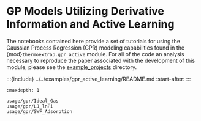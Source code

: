 # GP Models Utilizing Derivative Information and Active Learning

The notebooks contained here provide a set of tutorials for using the Gaussian Process Regression (GPR) modeling capabilities found in the {mod}`thermoextrap.gpr_active` module.
For all of the code an analysis necessary to reproduce the paper associated with the development of this module, please see the [example_projects](https://github.com/usnistgov/thermoextrap/tree/master/examples/gpr_active_learning) directory.

:::{include} ../../examples/gpr_active_learning/README.md
:start-after: <!-- start-docs-readme -->
:::

```{toctree}
:maxdepth: 1

usage/gpr/Ideal_Gas
usage/gpr/LJ_lnPi
usage/gpr/SWF_Adsorption
```
